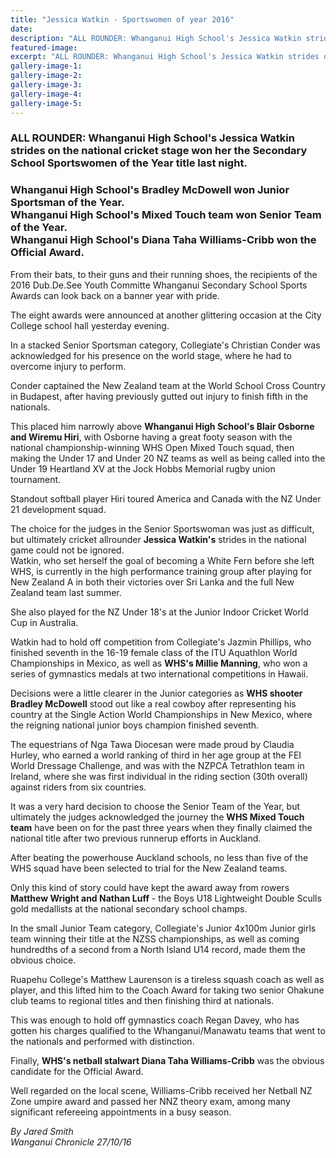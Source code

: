 ```yaml
---
title: "Jessica Watkin - Sportswomen of year 2016"
date: 
description: "ALL ROUNDER: Whanganui High School's Jessica Watkin strides on the national cricket stage won her the Secondary School Sportswomen of the Year title last night, Wednesday 26 October 2016..."
featured-image: 
excerpt: "ALL ROUNDER: Whanganui High School's Jessica Watkin strides on the national cricket stage won her the Secondary School Sportswomen of the Year title last night."
gallery-image-1: 
gallery-image-2: 
gallery-image-3: 
gallery-image-4: 
gallery-image-5: 
---
```


<h3><strong>ALL ROUNDER: Whanganui High School's Jessica Watkin strides on the national cricket stage won her the Secondary School Sportswomen of the Year title last night.</strong></h3>
<h3>Whanganui High School's Bradley McDowell won Junior Sportsman of the Year.&nbsp;<br />Whanganui High School's Mixed Touch team won&nbsp;Senior Team of the Year.<br />Whanganui High School's Diana Taha Williams-Cribb won&nbsp;the Official Award.</h3>
<p>From their bats, to their guns and their running shoes, the recipients of the 2016 Dub.De.See Youth Committe Whanganui Secondary School Sports Awards can look back on a banner year with pride.</p>
<p>The eight awards were announced at another glittering occasion at the City College school hall yesterday evening.</p>
<p>In a stacked Senior Sportsman category, Collegiate's Christian Conder was acknowledged for his presence on the world stage, where he had to overcome injury to perform.</p>
<p>Conder captained the New Zealand team at the World School Cross Country in Budapest, after having previously gutted out injury to finish fifth in the nationals.</p>
<p>This placed him narrowly above <strong>Whanganui High School's Blair Osborne and Wiremu Hiri</strong>, with Osborne having a great footy season with the national championship-winning WHS Open Mixed Touch squad, then making the Under 17 and Under 20 NZ teams as well as being called into the Under 19 Heartland XV at the Jock Hobbs Memorial rugby union tournament.</p>
<p>Standout softball player Hiri toured America and Canada with the NZ Under 21 development squad.</p>
<p>The choice for the judges in the Senior Sportswoman was just as difficult, but ultimately cricket allrounder <strong>Jessica Watkin's</strong> strides in the national game could not be ignored.<br />Watkin, who set herself the goal of becoming a White Fern before she left WHS, is currently in the high performance training group after playing for New Zealand A in both their victories over Sri Lanka and the full New Zealand team last summer.</p>
<p>She also played for the NZ Under 18's at the Junior Indoor Cricket World Cup in Australia.</p>
<p>Watkin had to hold off competition from Collegiate's Jazmin Phillips, who finished seventh in the 16-19 female class of the ITU Aquathlon World Championships in Mexico, as well as <strong>WHS's Millie Manning</strong>, who won a series of gymnastics medals at two international competitions in Hawaii.</p>
<p>Decisions were a little clearer in the Junior categories as <strong>WHS shooter Bradley McDowell</strong> stood out like a real cowboy after representing his country at the Single Action World Championships in New Mexico, where the reigning national junior boys champion finished seventh.&nbsp;</p>
<p>The equestrians of Nga Tawa Diocesan were made proud by Claudia Hurley, who earned a world ranking of third in her age group at the FEI World Dressage Challenge, and was with the NZPCA Tetrathlon team in Ireland, where she was first individual in the riding section (30th overall) against riders from six countries.</p>
<p>It was a very hard decision to choose the Senior Team of the Year, but ultimately the judges acknowledged the journey the <strong>WHS Mixed Touch team</strong> have been on for the past three years when they finally claimed the national title after two previous runnerup efforts in Auckland.</p>
<p>After beating the powerhouse Auckland schools, no less than five of the WHS squad have been selected to trial for the New Zealand teams.</p>
<p>Only this kind of story could have kept the award away from rowers <strong>Matthew Wright and Nathan Luff</strong> - the Boys U18 Lightweight Double Sculls gold medallists at the national secondary school champs.</p>
<p>In the small Junior Team category, Collegiate's Junior 4x100m Junior girls team winning their title at the NZSS championships, as well as coming hundredths of a second from a North Island U14 record, made them the obvious choice.</p>
<p>Ruapehu College's Matthew Laurenson is a tireless squash coach as well as player, and this lifted him to the Coach Award for taking two senior Ohakune club teams to regional titles and then finishing third at nationals.</p>
<p>This was enough to hold off gymnastics coach Regan Davey, who has gotten his charges qualified to the Whanganui/Manawatu teams that went to the nationals and performed with distinction.</p>
<p>Finally, <strong>WHS's netball stalwart Diana Taha Williams-Cribb</strong> was the obvious candidate for the Official Award.</p>
<p>Well regarded on the local scene, Williams-Cribb received her Netball NZ Zone umpire award and passed her NNZ theory exam, among many significant refereeing appointments in a busy season.</p>
<p><em>By Jared Smith</em><br /><em>Wanganui Chronicle 27/10/16</em></p>

